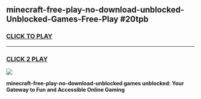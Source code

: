 
## minecraft-free-play-no-download-unblocked-Unblocked-Games-Free-Play #20tpb
<h3>
<a href="https://us.freeplayer.one?title=minecraft-free-play-no-download-unblocked&ref=9M">CLICK TO PLAY</a></h3>
<hr>

<h3>
<a href="https://us.freeplayer.one?title=minecraft-free-play-no-download-unblocked&ref=9M">CLICK 2 PLAY</a>
  
</h3>

<a href="https://us.freeplayer.one?title=minecraft-free-play-no-download-unblocked&ref=9M"><img src="https://clearcache.store/games.png"></a>


**minecraft-free-play-no-download-unblocked games unblocked: Your Gateway to Fun and Accessible Online Gaming**

